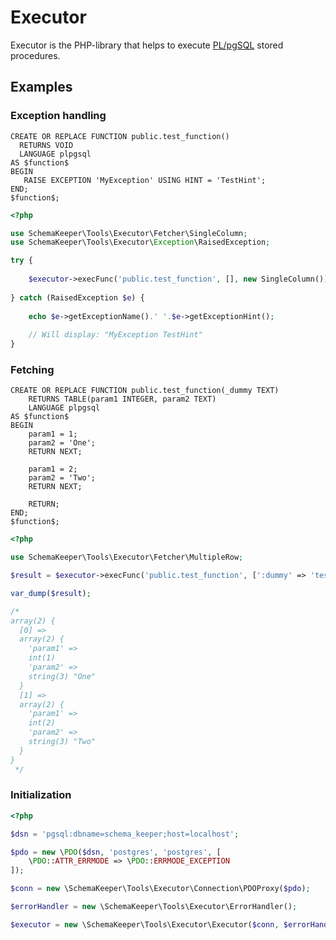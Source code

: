 # Executor

Executor is the PHP-library that helps to execute [PL/pgSQL](https://www.postgresql.org/docs/current/plpgsql.html) stored procedures.

## Examples

### Exception handling

```postgresql
CREATE OR REPLACE FUNCTION public.test_function() 
  RETURNS VOID
  LANGUAGE plpgsql
AS $function$
BEGIN
   RAISE EXCEPTION 'MyException' USING HINT = 'TestHint';
END;
$function$;
```

```php
<?php

use SchemaKeeper\Tools\Executor\Fetcher\SingleColumn;
use SchemaKeeper\Tools\Executor\Exception\RaisedException;

try {
    
    $executor->execFunc('public.test_function', [], new SingleColumn());
    
} catch (RaisedException $e) {
    
    echo $e->getExceptionName().' '.$e->getExceptionHint();
  
    // Will display: "MyException TestHint"  
}
```

### Fetching

```postgresql
CREATE OR REPLACE FUNCTION public.test_function(_dummy TEXT)
    RETURNS TABLE(param1 INTEGER, param2 TEXT)
    LANGUAGE plpgsql
AS $function$
BEGIN
    param1 = 1;
    param2 = 'One';
    RETURN NEXT;

    param1 = 2;
    param2 = 'Two';
    RETURN NEXT;

    RETURN;
END;
$function$;
```

```php
<?php

use SchemaKeeper\Tools\Executor\Fetcher\MultipleRow;

$result = $executor->execFunc('public.test_function', [':dummy' => 'test'], new MultipleRow());

var_dump($result);

/*
array(2) {
  [0] =>
  array(2) {
    'param1' =>
    int(1)
    'param2' =>
    string(3) "One"
  }
  [1] =>
  array(2) {
    'param1' =>
    int(2)
    'param2' =>
    string(3) "Two"
  }
}
 */

```

### Initialization

```php
<?php

$dsn = 'pgsql:dbname=schema_keeper;host=localhost';

$pdo = new \PDO($dsn, 'postgres', 'postgres', [
    \PDO::ATTR_ERRMODE => \PDO::ERRMODE_EXCEPTION
]);

$conn = new \SchemaKeeper\Tools\Executor\Connection\PDOProxy($pdo);

$errorHandler = new \SchemaKeeper\Tools\Executor\ErrorHandler();

$executor = new \SchemaKeeper\Tools\Executor\Executor($conn, $errorHandler);
```